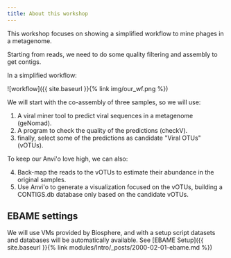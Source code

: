 ```yaml
---
title: About this workshop
---
```


This workshop focuses on showing a simplified workflow
to mine phages in a metagenome.

Starting from reads, we need to do some quality filtering and assembly to get contigs.

In a simplified workflow:

![workflow]({{ site.baseurl }}{% link img/our_wf.png %})

We will start with the co-assembly of three samples, so we will use:

1. A viral miner tool to predict viral sequences in a metagenome (geNomad).
2. A program to check the quality of the predictions (checkV).
3. finally, select some of the predictions as candidate "Viral OTUs" (vOTUs).

To keep our Anvi'o love high, we can also:

4. Back-map the reads to the vOTUs to estimate their abundance in the original samples.
5. Use Anvi'o to generate a visualization focused on the vOTUs, building a CONTIGS.db database only based on the candidate vOTUs.

## EBAME settings

We will use VMs provided by Biosphere, and with a setup script datasets and databases will be automatically available.
See [EBAME Setup]({{ site.baseurl }}{% link modules/Intro/_posts/2000-02-01-ebame.md  %})

